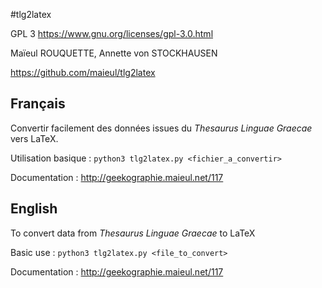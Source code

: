 #tlg2latex

GPL 3 https://www.gnu.org/licenses/gpl-3.0.html

Maïeul ROUQUETTE, Annette von STOCKHAUSEN

https://github.com/maieul/tlg2latex

## Français
Convertir facilement des données issues du *Thesaurus Linguae Graecae* vers LaTeX.

Utilisation basique : ```python3 tlg2latex.py <fichier_a_convertir>```

Documentation : http://geekographie.maieul.net/117

## English
To convert data from *Thesaurus Linguae Graecae* to LaTeX

Basic use : ```python3 tlg2latex.py <file_to_convert>```

Documentation : http://geekographie.maieul.net/117
